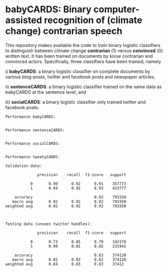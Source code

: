 # babyCARDS: Binary computer-assisted recognition of (climate change) contrarian speech

This repository makes available the code to train binary logistic classifiers to distinguish between climate change **contrarian** (1) versus **convinced** (0) written text. It has been trained on documents by know contrarian and convinced actors. Specifically, three classifiers have been trained, namely

i) **babyCARDS**: a binary logistic classifier on complete documents by various blog-posts, twitter and facebook posts and newspaper articles,

ii) **sentenceCARDS**: a binary logistic classifier trained on the same data as babyCARDS at the sentence level, and

iii) **socialCARDS**: a binary logistic classifier only trained twitter and facebook posts.


```
Performance babyCARDS:


```

```
Performance sentenceCARDS:


```

```
Performance socialCARDS:


```
```
Performance tweetyCARDS:

Validation data:

              precision    recall  f1-score   support

           0       0.90      0.92      0.91    357773
           1       0.94      0.92      0.93    433777

    accuracy                           0.92    791550
   macro avg       0.92      0.92      0.92    791550
weighted avg       0.92      0.92      0.92    791550



Testing data (unseen twitter handles):

              precision    recall  f1-score   support

           0       0.73      0.85      0.79    142178
           1       0.90      0.81      0.85    231942

    accuracy                           0.83    374120
   macro avg       0.82      0.83      0.82    374120
weighted avg       0.84      0.83      0.83    37412
```
